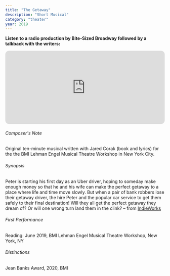 ```yaml
---
title: "The Getaway"
description: "Short Musical"
category: "theater"
year: 2019
---
```

**Listen to a radio production by Bite-Sized Broadway followed by a talkback with the writers:**

<iframe class="mb-3" style="border-radius:12px" src="https://open.spotify.com/embed/episode/4wtlFdw77ObM13zbE7tYd7?utm_source=generator&theme=0" width="100%" height="232" frameBorder="0" allowfullscreen="" allow="autoplay; clipboard-write; encrypted-media; fullscreen; picture-in-picture"></iframe>

###### Composer's Note

Original ten-minute musical written with Jared Corak (book and lyrics) for the the BMI Lehman Engel Musical Theatre Workshop in New York City.

###### Synopsis

Peter is starting his first day as an Uber driver, hoping to someday make enough money so that he and his wife can make the perfect getaway to a place where life and time move slowly. But when a pair of bank robbers lose their getaway driver, the hire Peter and the popular car service to get them safely to their final destination! Will they all get the perfect getaway they dream of? Or will one wrong turn land them in the clink? – from [IndieWorks](https://www.indieworkstheatre.com/bsb-the-getaway)

###### First Performance
Reading: June 2019, BMI Lehman Engel Musical Theatre Workshop, New York, NY

###### Distinctions
Jean Banks Award, 2020, BMI